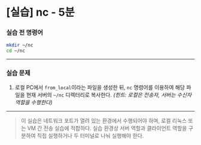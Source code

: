 # \[실습] nc - 5분

### 실습 전 명령어

```bash
mkdir ~/nc
cd ~/nc
```

---

### 실습 문제

1. 로컬 PC에서 `from_local`이라는 파일을 생성한 뒤, `nc` 명령어를 이용하여 해당 파일을 현재 서버의 `~/nc` 디렉터리로 복사한다.
   *(힌트: 로컬은 전송자, 서버는 수신자 역할을 수행한다)*

---

> 이 실습은 네트워크 포트가 열려 있는 환경에서 수행되어야 하며, 로컬 리눅스 또는 VM 간 전송 실습에 적합하다.
> 실습 환경상 서버 역할과 클라이언트 역할을 구분하여 직접 실행하거나 두 터미널로 나눠 실행해야 한다.
